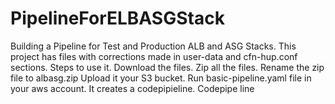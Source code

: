 # PipelineForELBASGStack
Building a Pipeline for Test and Production ALB and ASG Stacks.
This project has files with corrections made in user-data and cfn-hup.conf sections.
Steps to use it.
Download the files.
Zip all the files.
Rename the zip file to albasg.zip
Upload it your S3 bucket.
Run basic-pipeline.yaml file in your aws account. It creates a codepipieline.
Codepipe line 

